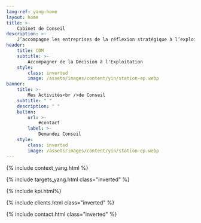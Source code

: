 ```yaml
---
lang-ref: yang-home
layout: home
title: >-
    Cabinet de Conseil
description: >-
    J’accompagne les entreprises de la réflexion stratégique à l’exploitation des moyens. Analyse stratégique, définition de projet, structuration, gestion et pilotage, suivi d’exécution, gestion des risques, résolution de dysfonctionnements et de non-performances, amélioration continue.
header:
    title: CDM
    subtitle: >-
        Accompagner de la Décision à l'Exploitation
    style:
        class: inverted
        image: /assets/images/content/yin/station-ep.webp
banner:
    title: >-
        Mes Activités<br />de Conseil
    subtitle: " "
    description: " "
    button:
        url: >-
            #contact
        label: >-
            Demandez Conseil
    style:
        class: inverted
        image: /assets/images/content/yin/station-ep.webp
---
```


{% include context_yang.html %}

{% include targets_yang.html class="inverted" %}

{% include kpi.html%}

{% include clients.html class="inverted" %}

{% include contact.html class="inverted" %}
